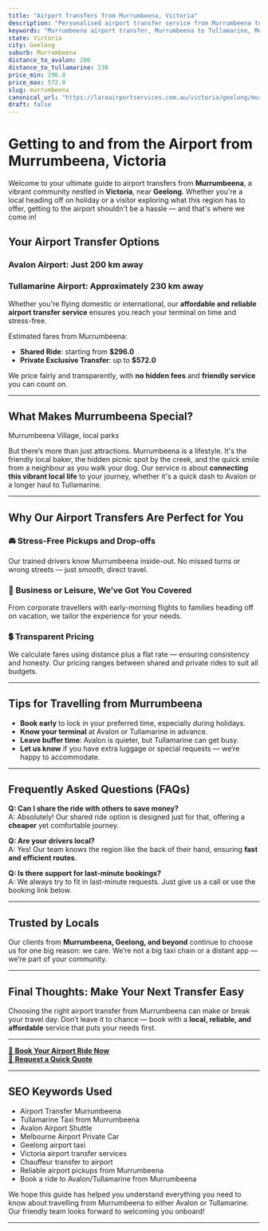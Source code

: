 ```yaml
---
title: "Airport Transfers from Murrumbeena, Victoria"
description: "Personalised airport transfer service from Murrumbeena to Avalon and Tullamarine airports. Enjoy a smooth, affordable ride with us!"
keywords: "Murrumbeena airport transfer, Murrumbeena to Tullamarine, Murrumbeena to Avalon, airport taxi Murrumbeena, private airport transfer Murrumbeena, shared ride Murrumbeena, Murrumbeena transfers, airport shuttle Murrumbeena, book Murrumbeena airport taxi, affordable Murrumbeena airport transfer, Murrumbeena airport transfer service, airport transfer Geelong, airport transfer Melbourne, Melbourne airport taxi, airport transfers Victoria, Tullamarine airport shuttle, Avalon airport transfers, Melbourne private transfer, airport transport services Melbourne"
state: Victoria
city: Geelong
suburb: Murrumbeena
distance_to_avalon: 200
distance_to_tullamarine: 230
price_min: 296.0
price_max: 572.0
slug: murrumbeena
canonical_url: "https://laraairportservices.com.au/victoria/geelong/murrumbeena/"
draft: false
---
```


# Getting to and from the Airport from Murrumbeena, Victoria

Welcome to your ultimate guide to airport transfers from **Murrumbeena**, a vibrant community nestled in **Victoria**, near **Geelong**. Whether you're a local heading off on holiday or a visitor exploring what this region has to offer, getting to the airport shouldn't be a hassle — and that's where we come in!

## Your Airport Transfer Options

### Avalon Airport: Just 200 km away  
### Tullamarine Airport: Approximately 230 km away

Whether you're flying domestic or international, our **affordable and reliable airport transfer service** ensures you reach your terminal on time and stress-free.

Estimated fares from Murrumbeena:
- **Shared Ride**: starting from **$296.0**
- **Private Exclusive Transfer**: up to **$572.0**

We price fairly and transparently, with **no hidden fees** and **friendly service** you can count on.

---

## What Makes Murrumbeena Special?

Murrumbeena Village, local parks

But there’s more than just attractions. Murrumbeena is a lifestyle. It's the friendly local baker, the hidden picnic spot by the creek, and the quick smile from a neighbour as you walk your dog. Our service is about **connecting this vibrant local life** to your journey, whether it's a quick dash to Avalon or a longer haul to Tullamarine.

---

## Why Our Airport Transfers Are Perfect for You

### 🚘 Stress-Free Pickups and Drop-offs
Our trained drivers know Murrumbeena inside-out. No missed turns or wrong streets — just smooth, direct travel.

### 💼 Business or Leisure, We’ve Got You Covered
From corporate travellers with early-morning flights to families heading off on vacation, we tailor the experience for your needs.

### 💲 Transparent Pricing
We calculate fares using distance plus a flat rate — ensuring consistency and honesty. Our pricing ranges between shared and private rides to suit all budgets.

---

## Tips for Travelling from Murrumbeena

- **Book early** to lock in your preferred time, especially during holidays.
- **Know your terminal** at Avalon or Tullamarine in advance.
- **Leave buffer time**: Avalon is quieter, but Tullamarine can get busy.
- **Let us know** if you have extra luggage or special requests — we’re happy to accommodate.

---

## Frequently Asked Questions (FAQs)

**Q: Can I share the ride with others to save money?**  
A: Absolutely! Our shared ride option is designed just for that, offering a **cheaper** yet comfortable journey.

**Q: Are your drivers local?**  
A: Yes! Our team knows the region like the back of their hand, ensuring **fast and efficient routes**.

**Q: Is there support for last-minute bookings?**  
A: We always try to fit in last-minute requests. Just give us a call or use the booking link below.

---

## Trusted by Locals

Our clients from **Murrumbeena, Geelong, and beyond** continue to choose us for one big reason: we care. We’re not a big taxi chain or a distant app — we’re part of your community.

---

## Final Thoughts: Make Your Next Transfer Easy

Choosing the right airport transfer from Murrumbeena can make or break your travel day. Don’t leave it to chance — book with a **local, reliable, and affordable** service that puts your needs first.

---

[📅 **Book Your Airport Ride Now**](https://laraairportservices.square.site/s/appointments)  
[📧 **Request a Quick Quote**](https://laraairportservices.square.site/contact-us)

---

## SEO Keywords Used
- Airport Transfer Murrumbeena
- Tullamarine Taxi from Murrumbeena
- Avalon Airport Shuttle
- Melbourne Airport Private Car
- Geelong airport taxi
- Victoria airport transfer services
- Chauffeur transfer to airport
- Reliable airport pickups from Murrumbeena
- Book a ride to Avalon/Tullamarine from Murrumbeena

We hope this guide has helped you understand everything you need to know about travelling from Murrumbeena to either Avalon or Tullamarine. Our friendly team looks forward to welcoming you onboard!

---
